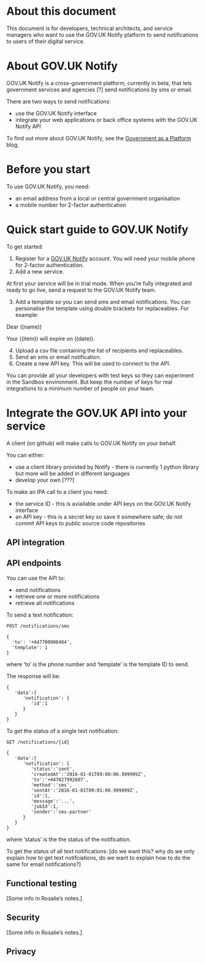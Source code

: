 About this document
==========================
This document is for developers, technical architects, and service managers who want to use the GOV.UK Notify platform to send notifications to users of their digital service. 

About GOV.UK Notify
====================
GOV.UK Notify is a cross-government platform, currently in beta, that lets government services and agencies [?] send notifications by sms or email. 

There are two ways to send notifications:

* use the GOV.UK Notify interface
* integrate your web applications or back office systems with the GOV.UK Notify API

To find out more about GOV.UK Notify, see the [Government as a Platform](https://governmentasaplatform.blog.gov.uk/) blog.

Before you start
==================

To use GOV.UK Notify, you need:
 
* an email address from a local or central government organisation
* a mobile number for 2-factor authentication


Quick start guide to GOV.UK Notify
===================================

To get started: 

1. Register for a [GOV.UK Notify](https://www.notifications.service.gov.uk/) account. You will need your mobile phone for 2-factor authentication.
2. Add a new service. 

  At first your service will be in trial mode. When you’re fully integrated and ready to go live, send a request to the GOV.UK Notify team. 

3. Add a template so you can send sms and email notifications. You can personalise the template using double brackets for replaceables. For example: 

  Dear ((name))

  Your ((item)) will expire on ((date)). 

4. Upload a csv file containing the list of recipients and replaceables. 
5. Send an sms or email notification.
6. Create a new API key. This will be used to connect to the API.

  You can provide all your developers with test keys so they can experiment in the Sandbox environment. But keep the number of keys for real integrations to a minimum number of people on your team. 




Integrate the GOV.UK API into your service
============================================

A client (on github) will make calls to GOV.UK Notify on your behalf. 

You can either:
* use a client library provided by Notify - there is currently 1 python library but more will be added in different languages
* develop your own [???]

To make an IPA call to a client you need:
* the service ID - this is aviailable under API keys on the GOV.UK Notify interface
* an API key - this is a secret key so save it somewhere safe; do not commit API keys to public source code repositories

API integration
------------------


API endpoints
----------------

You can use the API to:
* send notifications
* retrieve one or more notifications
* retrieve all notifications

To send a text notification: 
```
POST /notifications/sms
```

```
{
  'to': '+447700900404',
  'template': 1
}
```
where ‘to’ is the phone number and ‘template’ is the template ID to send.

The response will be:
```
{
   'data':{
      'notification': {
         'id':1
      }
   }
}
```
To get the status of a single text notification:
```
GET /notifications/{id}
```

```
{
   'data':{
      'notification': {
         'status':'sent',
         'createdAt':'2016-01-01T09:00:00.999999Z',
         'to':'+447827992607',
         'method':'sms',
         'sentAt':'2016-01-01T09:01:00.999999Z',
         'id':1,
         'message':'...',
         'jobId':1,
         'sender':'sms-partner'
      }
   }
}
```
where ‘status’ is the the status of the notification. 


To get the status of all text notifications: [do we want this? why do we only explain how to get text notifciations, do we want to explain how to do the same for email notifications?]




Functional testing
---------------------
[Some info in Rosalie’s notes.]
 

Security
----------
[Some info in Rosalie’s notes.]

Privacy
--------









